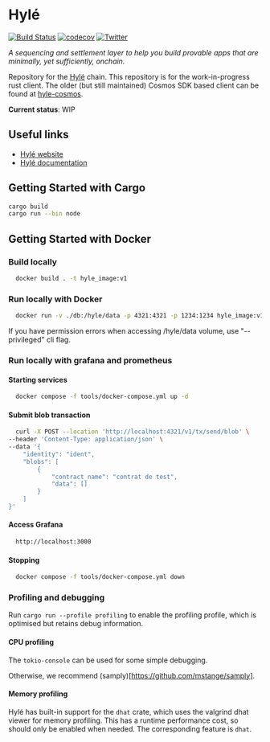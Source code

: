 # Hylé

[![Build Status][actions-badge]][actions-url]
[![codecov][codecov-badge]][codecov-url]
[![Twitter][twitter-badge]][twitter-url]


_A sequencing and settlement layer to help you build provable apps that are minimally, yet sufficiently, onchain._

Repository for the [Hylé](https://hyle.eu) chain. This repository is for the work-in-progress rust client.
The older (but still maintained) Cosmos SDK based client can be found at [hyle-cosmos](https://github.com/Hyle-org/hyle-cosmos).

**Current status**: WIP

## Useful links

- [Hylé website](https://www.hyle.eu/)
- [Hylé documentation](https://docs.hyle.eu)

## Getting Started with Cargo

```bash
cargo build
cargo run --bin node

```

## Getting Started with Docker

### Build locally

```bash
  docker build . -t hyle_image:v1

```

### Run locally with Docker

```bash
  docker run -v ./db:/hyle/data -p 4321:4321 -p 1234:1234 hyle_image:v1
```

If you have permission errors when accessing /hyle/data volume, use "--privileged" cli flag.

### Run locally with grafana and prometheus

#### Starting services

```bash
  docker compose -f tools/docker-compose.yml up -d
```

#### Submit blob transaction

```bash
  curl -X POST --location 'http://localhost:4321/v1/tx/send/blob' \
--header 'Content-Type: application/json' \
--data '{
    "identity": "ident",
    "blobs": [
        {
            "contract_name": "contrat de test",
            "data": []
        }
    ]
}'
```

#### Access Grafana

```bash
  http://localhost:3000
```

#### Stopping

```bash
  docker compose -f tools/docker-compose.yml down
```

### Profiling and debugging

Run `cargo run --profile profiling` to enable the profiling profile, which is optimised but retains debug information.

#### CPU profiling

The `tokio-console` can be used for some simple debugging.

Otherwise, we recommend (samply)[https://github.com/mstange/samply].

#### Memory profiling

Hylé has built-in support for the `dhat` crate, which uses the valgrind dhat viewer for memory profiling.
This has a runtime performance cost, so should only be enabled when needed. The corresponding feature is `dhat`.


[actions-badge]: https://img.shields.io/github/actions/workflow/status/Hyle-org/hyle/ci.yml?branch=main
[actions-url]: https://github.com/Hyle-org/hyle/actions?query=workflow%3ATests+branch%3Amain
[codecov-badge]: https://codecov.io/gh/Hyle-org/hyle/graph/badge.svg?token=S87GT99Q62
[codecov-url]: https://codecov.io/gh/Hyle-org/hyle
[twitter-badge]: https://img.shields.io/twitter/follow/hyle_org
[twitter-url]: https://x.com/hyle_org
